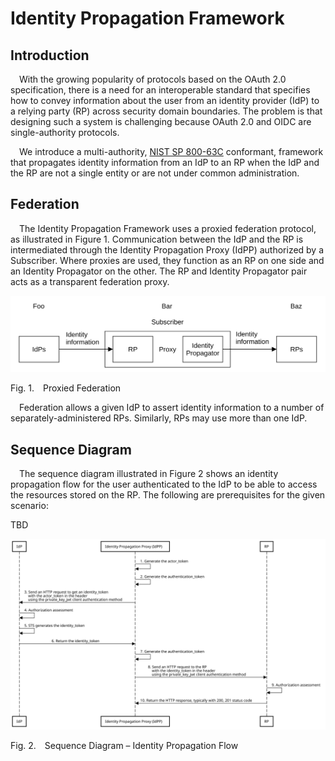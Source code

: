 # Identity Propagation Framework

## Introduction

&emsp;With the growing popularity of protocols based on the OAuth 2.0 specification, there is a need for an interoperable standard that specifies how to convey information about the user from an identity provider (IdP) to a relying party (RP) across security domain boundaries. The problem is that designing such a system is challenging because OAuth 2.0 and OIDC are single-authority protocols.

&emsp;We introduce a multi-authority, [NIST SP 800-63C](https://pages.nist.gov/800-63-3/sp800-63c.html) conformant, framework that propagates identity information from an IdP to an RP when the IdP and the RP are not a single entity or are not under common administration.

## Federation

&emsp;The Identity Propagation Framework uses a proxied federation protocol, as illustrated in Figure&nbsp;1. Communication between the IdP and the RP is intermediated through the Identity Propagation Proxy (IdPP) authorized by a Subscriber. Where proxies are used, they function as an RP on one side and an Identity Propagator on the other. The RP and Identity Propagator pair acts as a transparent federation proxy.


![Proxied Federation](./images/proxied_federation.svg)

<p class="figure">
Fig.&nbsp;1.&emsp;Proxied Federation
</p>

&emsp;Federation allows a given IdP to assert identity information to a number of separately-administered RPs. Similarly, RPs may use more than one IdP.

## Sequence Diagram

&emsp;The sequence diagram illustrated in Figure&nbsp;2 shows an identity propagation flow for the user authenticated to the IdP to be able to access the resources stored on the RP. The following are prerequisites for the given scenario:

TBD

![Sequence Diagram](./images/identity_propagation_flow.svg)

<p class="figure">
Fig.&nbsp;2.&emsp;Sequence Diagram – Identity Propagation Flow
</p>


